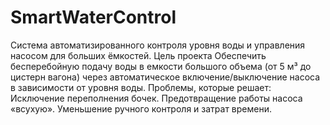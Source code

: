 # SmartWaterControl
Cистема автоматизированного контроля уровня воды и управления насосом для больших ёмкостей.
Цель проекта
Обеспечить бесперебойную подачу воды в емкости большого объема (от 5 м³ до цистерн вагона) через автоматическое включение/выключение насоса в зависимости от уровня воды.
Проблемы, которые решает:
    Исключение переполнения бочек.
    Предотвращение работы насоса «всухую».
    Уменьшение ручного контроля и затрат времени.
